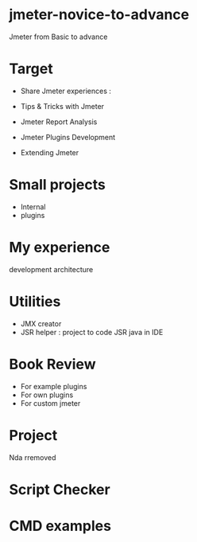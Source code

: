 # jmeter-novice-to-advance
Jmeter from Basic to advance

# Target 
- Share Jmeter experiences : 

 - Tips & Tricks with Jmeter 
 - Jmeter Report Analysis
 - Jmeter Plugins Development
 - Extending Jmeter  
 
 # Small projects 
 - Internal 
 - plugins 
 
 # My experience 
 development 
 architecture 
 
# Utilities
- JMX creator 
- JSR helper : project to code JSR java in IDE  
 
# Book Review
- For example plugins
- For own plugins
- For custom jmeter

# Project
Nda rremoved 

# Script Checker

# CMD examples
